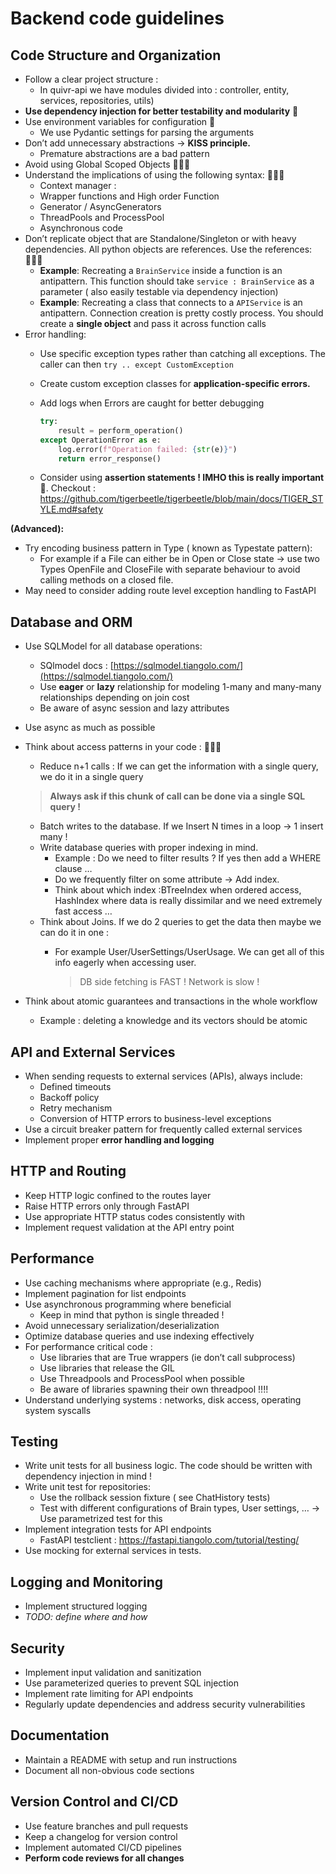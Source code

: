 # Backend code guidelines

## **Code Structure and Organization**

- Follow a clear project structure :
    - In quivr-api we have modules divided into : controller, entity, services, repositories, utils)
- **Use dependency injection for better testability and modularity** 🔺
- Use environment variables for configuration 🔺
    - We use Pydantic settings for parsing the arguments
- Don’t add unnecessary abstractions → **KISS principle.**
    - Premature abstractions are a bad pattern
- Avoid using Global Scoped Objects 🔺🔺🔺
- Understand the implications of using the following syntax: 🔺🔺🔺
    - Context manager :
    - Wrapper functions and High order Function
    - Generator / AsyncGenerators
    - ThreadPools and ProcessPool
    - Asynchronous code
- Don’t replicate object that are Standalone/Singleton or with heavy dependencies. All python objects are references. Use the references: 🔺🔺🔺
    - **Example**: Recreating a `BrainService`  inside a function is an antipattern. This function should take `service : BrainService` as a parameter ( also easily testable via dependency injection)
    - **Example**: Recreating a class that connects to a `APIService` is an antipattern. Connection creation is pretty costly process. You should create a **single object** and pass it across function calls
- Error handling:
    - Use specific exception types rather than catching all exceptions. The caller can then `try .. except CustomException`
    - Create custom exception classes for **application-specific errors.**
    - Add logs when Errors are caught for better debugging

        ```python
        try:
            result = perform_operation()
        except OperationError as e:
            log.error(f"Operation failed: {str(e)}")
            return error_response()
        ```

    - Consider using **assertion statements ! IMHO this is really important** 🔺. Checkout : https://github.com/tigerbeetle/tigerbeetle/blob/main/docs/TIGER_STYLE.md#safety

**(Advanced):**

- Try encoding business pattern in Type ( known as Typestate pattern):
    - For example if a File can either be in Open or Close state → use two Types OpenFile and CloseFile with separate behaviour to avoid calling methods on a closed file.
- May need to consider adding route level exception handling to FastAPI

## **Database and ORM**

- Use SQLModel for all database operations:
    - SQlmodel docs : [https://sqlmodel.tiangolo.com/](https://sqlmodel.tiangolo.com/)
    - Use **eager** or **lazy** relationship for modeling 1-many and many-many relationships depending on join cost
    - Be aware of async session and lazy attributes
- Use async as much as possible
- Think about access patterns in your code :  🔺🔺🔺
    - Reduce n+1 calls : If we can get the information with a single query, we do it in a single query

    > **Always ask if this chunk of call can be done via a single SQL query !**
    >
    - Batch writes to the database. If we Insert N times in a loop → 1 insert many !
    - Write database queries with proper indexing in mind.
        - Example : Do we need to filter results ? If yes then add a WHERE clause …
        - Do we frequently filter on some attribute → Add index.
        - Think about which index :BTreeIndex when ordered access, HashIndex where data is really dissimilar and we need extremely fast access …
    - Think about Joins. If we do 2 queries to get the data then maybe we can do it in one :
        - For example User/UserSettings/UserUsage. We can get all of this info eagerly when accessing user.

            > DB side fetching is FAST ! Network is slow !
            >
- Think about atomic guarantees and transactions in the whole workflow
    - Example : deleting a knowledge and its vectors should be atomic

## **API and External Services**

- When sending requests to external services (APIs), always include:
    - Defined timeouts
    - Backoff policy
    - Retry mechanism
    - Conversion of HTTP errors to business-level exceptions
- Use a circuit breaker pattern for frequently called external services
- Implement proper **error handling and logging**

## **HTTP and Routing**

- Keep HTTP logic confined to the routes layer
- Raise HTTP errors only through FastAPI
- Use appropriate HTTP status codes consistently with
- Implement request validation at the API entry point

## **Performance**

- Use caching mechanisms where appropriate (e.g., Redis)
- Implement pagination for list endpoints
- Use asynchronous programming where beneficial
    - Keep in mind that python is single threaded !
- Avoid unnecessary serialization/deserialization
- Optimize database queries and use indexing effectively
- For performance critical code :
    - Use libraries that are True wrappers (ie don’t call subprocess)
    - Use libraries that  release the GIL
    - Use Threadpools and ProcessPool when possible
    - Be aware of libraries spawning their own threadpool !!!!
- Understand underlying systems : networks, disk access, operating system syscalls

## **Testing**

- Write unit tests for all business logic. The code should be written with dependency injection in mind !
- Write unit test for repositories:
    - Use the rollback session fixture ( see ChatHistory tests)
    - Test with different configurations of Brain types, User settings, … → Use parametrized test for this
- Implement integration tests for API endpoints
    - FastAPI testclient :  https://fastapi.tiangolo.com/tutorial/testing/
- Use mocking for external services in tests.

## **Logging and Monitoring**

- Implement structured logging
- *TODO: define where and how*

## **Security**

- Implement input validation and sanitization
- Use parameterized queries to prevent SQL injection
- Implement rate limiting for API endpoints
- Regularly update dependencies and address security vulnerabilities

## **Documentation**

- Maintain a README with setup and run instructions
- Document all non-obvious code sections

## **Version Control and CI/CD**

- Use feature branches and pull requests
- Keep a changelog for version control
- Implement automated CI/CD pipelines
- **Perform code reviews for all changes**
